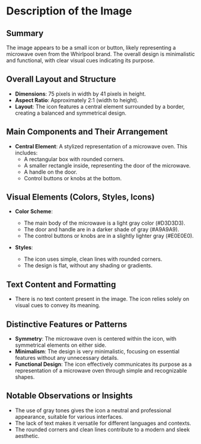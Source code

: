 # Description of the Image

## Summary
The image appears to be a small icon or button, likely representing a microwave oven from the Whirlpool brand. The overall design is minimalistic and functional, with clear visual cues indicating its purpose.

## Overall Layout and Structure
- **Dimensions**: 75 pixels in width by 41 pixels in height.
- **Aspect Ratio**: Approximately 2:1 (width to height).
- **Layout**: The icon features a central element surrounded by a border, creating a balanced and symmetrical design.

## Main Components and Their Arrangement
- **Central Element**: A stylized representation of a microwave oven. This includes:
  - A rectangular box with rounded corners.
  - A smaller rectangle inside, representing the door of the microwave.
  - A handle on the door.
  - Control buttons or knobs at the bottom.

## Visual Elements (Colors, Styles, Icons)
- **Color Scheme**:
  - The main body of the microwave is a light gray color (#D3D3D3).
  - The door and handle are in a darker shade of gray (#A9A9A9).
  - The control buttons or knobs are in a slightly lighter gray (#E0E0E0).

- **Styles**:
  - The icon uses simple, clean lines with rounded corners.
  - The design is flat, without any shading or gradients.

## Text Content and Formatting
- There is no text content present in the image. The icon relies solely on visual cues to convey its meaning.

## Distinctive Features or Patterns
- **Symmetry**: The microwave oven is centered within the icon, with symmetrical elements on either side.
- **Minimalism**: The design is very minimalistic, focusing on essential features without any unnecessary details.
- **Functional Design**: The icon effectively communicates its purpose as a representation of a microwave oven through simple and recognizable shapes.

## Notable Observations or Insights
- The use of gray tones gives the icon a neutral and professional appearance, suitable for various interfaces.
- The lack of text makes it versatile for different languages and contexts.
- The rounded corners and clean lines contribute to a modern and sleek aesthetic.